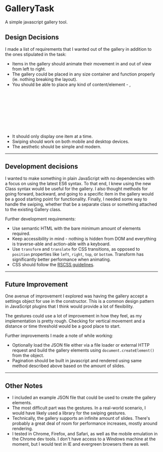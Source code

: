 # GalleryTask
A simple javascript gallery tool.

## Design Decisions
I made a list of requirements that I wanted out of the gallery in addition to the ones stipulated in the task:
* Items in the gallery should animate their movement in and out of view from left to right.
* The gallery could be placed in any size container and function properly (ie. nothing breaking the layout).
* You should be able to place any kind of content/element - <img>, <svg>, <iframe>, <video>, etc - and the slider should still function properly.
* It should only display one item at a time.
* Swiping should work on both mobile and desktop devices.
* The aesthetic should be simple and modern.

---

## Development decisions
I wanted to make something in plain JavaScript with no dependencies with a focus on using the latest ES6 syntax. To that end, I knew using the new Class syntax would be useful for the gallery. I also thought methods for going forward, backward, and going to a specific item in the gallery would be a good starting point for functionality. Finally, I needed some way to handle the swiping, whether that be a separate class or something attached to the existing Gallery class.

Further development requirements:
* Use semantic HTML with the bare minimum amount of elements required.
* Keep accessibility in mind - nothing is hidden from DOM and everything is traverse-able and action-able with a keyboard.
* Use `transform` and `translate` for CSS transitions, as opposed to `position` properties like `left`, `right`, `top`, or `bottom`. Transform has significantly better performance when animating.
* CSS should follow the [RSCSS guidelines](https://github.com/rstacruz/rscss).

---

## Future Improvement
One avenue of improvement I explored was having the gallery accept a settings object for use in the constructor. This is a common design pattern in JavaScript plugins that I think would provide a lot of flexibility.

The gestures could use a lot of improvement in how they feel, as my implementation is pretty rough. Checking for vertical movement and a distance or time threshold would be a good place to start.

Further improvements I made a note of while working:
* Optionally load the JSON file either via a file loader or external HTTP request and build the gallery elements using `document.createElement()` from the object.
* Pagination should be built in javascript and rendered using same method described above based on the amount of slides.

---

## Other Notes
* I included an example JSON file that could be used to create the gallery elements.
* The most difficult part was the gestures. In a real-world scenario, I would have likely used a library for the swiping gestures.
* Technically, the gallery supports an infinite amount of slides. There's probably a great deal of room for performance increases, mostly around rendering.
* I tested in Chrome, Firefox, and Safari, as well as the mobile emulation in the Chrome dev tools. I don't have access to a Windows machine at the moment, but I would test in IE and evergreen browsers there as well.
